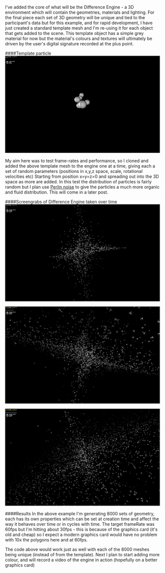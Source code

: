I've added the core of what will be the Difference Engine - a 3D environment which will contain the geometries, materials and lighting. For the final piece each set of 3D geometry will be unique and tied to the participant's data but for this example, and for rapid development, I have just created a standard template mesh and I'm re-using it for each object that gets added to the scene. This template object has a simple grey material for now but the material's colours and textures will ultimately be driven by the user's digital signature recorded at the plus point.

####Template particle
![Template Particle](../project_images/particles/particleTest_single.jpg?raw=true "Template Particle")

My aim here was to test frame-rates and performance, so I cloned and added the above template mesh to the engine one at a time, giving each a set of random parameters (positions in x,y,z space, scale, rotational velocities etc) Starting from position x=y=z=0 and spreading out into the 3D space as more are added. In this test the distribution of particles is fairly random but I plan use [Perlin noise](http://blog.soulwire.co.uk/laboratory/flash/perlin-noise-flow-field) to give the particles a much more organic and fluid distribution. This will come in a later post.

####Screengrabs of Difference Engine taken over time
![Shot 1](../project_images/particles/particleTest_1.jpg?raw=true "Shot 1")

![Shot 2](../project_images/particles/particleTest_2.jpg?raw=true "Shot 2") 

![Shot 3](../project_images/particles/particleTest_3.jpg?raw=true "Shot 3")  

####Results
In the above example I'm generating 8000 sets of geometry, each has its own properties which can be set at creation time and affect the way it behaves over time or in cycles with time. The target frameRate was 60fps but I'm hitting about 30fps - this is because of the graphics card (it's old and cheap) so I expect a modern graphics card would have no problem with 10x the polygons here and at 60fps.

The code above would work just as well with each of the 8000 meshes being unique (instead of from the template). Next I plan to start adding more colour, and will record a video of the engine in action (hopefully on a better graphics card) 



